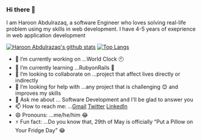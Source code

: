### Hi there 👋

<!--
**Haroonabdulrazaq/Haroonabdulrazaq** is a ✨ _special_ ✨ repository because its `README.md` (this file) appears on your GitHub profile.
Here are some ideas to get you started:
-->
I am Haroon Abdulrazaq, a software Engineer who loves solving real-life problem using my skills in web development. I have 4-5 years of exeprience in web application development


[![Haroon Abdulrazaq's github stats](https://github-readme-stats.vercel.app/api?username=Haroonabdulrazaq&show_icons=true)](https://github.com/Haroonabdulrazaq/github-readme-stats)  [![Top Langs](https://github-readme-stats.vercel.app/api/top-langs/?username=Haroonabdulrazaq&show_icons=true&layout=compact)](https://github.com/Haroonabdulrazaq/github-readme-stats)

- 🔭 I’m currently working on ...World Clock :clock10:
- 🌱 I’m currently learning ...RubyonRails :suspension_railway:
- 👯 I’m looking to collaborate on ...project that affect lives directly or indirectly
- 🤔 I’m looking for help with ...any project that is challenging :blush: and improves my skills
- 💬 Ask me about ... Software Development and I'll be glad to answer you
- 📫 How to reach me: ...[Gmail](Haroonabdulrazaq@gmai.com)
[Twitter](https://twitter.com/Hanq_o)
[LinkedIn](https://www.linkedin.com/in/haroonabdulrazaq/)
- 😄 Pronouns: ...me/he/him :joy:
- ⚡ Fun fact: ...Do you know that, 29th of May is officially “Put a Pillow on Your Fridge Day” :joy:

